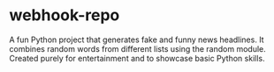 # webhook-repo
A fun Python project that generates fake and funny news headlines. It combines random words from different lists using the random module. Created purely for entertainment and to showcase basic Python skills.
